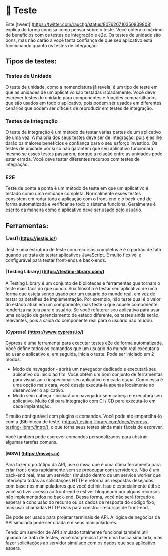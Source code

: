 # 🧪 Teste

Este [tweet] (https://twitter.com/rauchg/status/807626710350839808) explica de forma concisa como pensar sobre o teste. Você obterá o máximo de benefícios com os testes de integração e e2e. Os testes de unidade são bons, mas não darão a você tanta confiança de que seu aplicativo está funcionando quanto os testes de integração.

## Tipos de testes:

### Testes de Unidade

O teste de unidade, como a nomenclatura já revela, é um tipo de teste em que as unidades de um aplicativo são testadas isoladamente.
Você deve escrever testes de unidade para componentes e funções compartilhados que são usados ​​em todo o aplicativo, pois podem ser usados ​​em diferentes cenários que podem ser difíceis de reproduzir em testes de integração.

### Testes de Integração

O teste de integração é um método de testar várias partes de um aplicativo de uma vez.
A maioria dos seus testes deve ser de integração, pois eles lhe darão os maiores benefícios e confiança para o seu esforço investido. Os testes de unidade por si só não garantem que seu aplicativo funcionará mesmo se esses testes passarem, porque a relação entre as unidades pode estar errada. Você deve testar diferentes recursos com testes de integração.

### E2E

Teste de ponta a ponta é um método de teste em que um aplicativo é testado como uma entidade completa.
Normalmente esses testes consistem em rodar toda a aplicação com o front-end e o back-end de forma automatizada e verificar se todo o sistema funciona. Geralmente é escrito da maneira como o aplicativo deve ser usado pelo usuário.

## Ferramentas:

#### [Jest] (https://jestjs.io/)

Jest é uma estrutura de teste com recursos completos e é o padrão de fato quando se trata de testar aplicativos JavaScript. É muito flexível e configurável para testar front-ends e back-ends.

#### [Testing Library] (https://testing-library.com/)

A Testing Library é um conjunto de bibliotecas e ferramentas que tornam o teste mais fácil do que nunca. Sua filosofia é testar seu aplicativo de uma forma que esteja sendo usado por um usuário do mundo real, em vez de testar os detalhes de implementação. Por exemplo, não teste qual é o valor do estado atual em um componente, mas teste o que aquele componente renderiza na tela para o usuário. Se você refatorar seu aplicativo para usar uma solução de gerenciamento de estado diferente, os testes ainda serão relevantes, pois a saída do componente real para o usuário não mudou.

#### [Cypress] (https://www.cypress.io/)

Cypress é uma ferramenta para executar testes e2e de forma automatizada.
Você define todos os comandos que um usuário do mundo real executaria ao usar o aplicativo e, em seguida, inicia o teste. Pode ser iniciado em 2 modos:

- Modo de navegador - abrirá um navegador dedicado e executará seu aplicativo do início ao fim. Você obtém um bom conjunto de ferramentas para visualizar e inspecionar seu aplicativo em cada etapa. Como essa é uma opção mais cara, você deseja executá-la apenas localmente ao desenvolver o aplicativo.
- Modo sem cabeça - iniciará um navegador sem cabeça e executará seu aplicativo. Muito útil para integração com CI / CD para executá-lo em cada implantação.

É muito configurável com plugins e comandos. Você pode até emparelhá-lo com a [Biblioteca de teste] (https://testing-library.com/docs/cypress-testing-library/intro/), o que torna seus testes ainda mais fáceis de escrever.

Você também pode escrever comandos personalizados para abstrair algumas tarefas comuns.

#### [MSW] (https://mswjs.io)

Para fazer o protótipo da API, use o msw, que é uma ótima ferramenta para criar front-ends rapidamente sem se preocupar com servidores. Não é um back-end real, mas um servidor simulado dentro de um service worker que intercepta todas as solicitações HTTP e retorna as respostas desejadas com base nos manipuladores que você definir. Isso é especialmente útil se você só tiver acesso ao front-end e estiver bloqueado por alguns recursos não implementados no back-end. Dessa forma, você não será forçado a esperar a conclusão do recurso ou os dados de resposta do código fixo, mas usar chamadas HTTP reais para construir recursos de front-end.

Ele pode ser usado para projetar terminais de API. A lógica de negócios da API simulada pode ser criada em seus manipuladores.

Tendo um servidor de API simulado totalmente funcional também útil quando se trata de testes, você não precisa fazer uma busca simulada, mas fazer solicitações ao servidor simulado com os dados que seu aplicativo espera.
